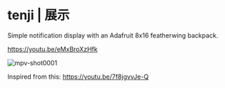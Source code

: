 # tenji | 展示

Simple notification display with an Adafruit 8x16 featherwing backpack.

https://youtu.be/eMxBroXzHfk

![mpv-shot0001](https://user-images.githubusercontent.com/46945263/212811032-cf5fb88e-79f6-4ca4-9e3e-b87bfcaf1eff.jpg)

Inspired from this:
https://youtu.be/7f8jgvvJe-Q

